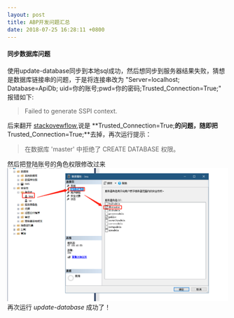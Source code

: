 ```yaml
---
layout: post
title: ABP开发问题汇总
date: 2018-07-25 16:28:11 +0800
---
```


#### 同步数据库问题
使用update-database同步到本地sql成功，然后想同步到服务器结果失败，猜想是数据库链接串的问题，于是将连接串改为 "Server=localhost; Database=ApiDb; uid=你的账号;pwd=你的密码;Trusted_Connection=True;"
报错如下:
> Failed to generate SSPI context.

后来翻开 [stackovewflow](https://stackoverflow.com/questions/32309922/the-target-principal-name-is-incorrect-cannot-generate-sspi-context),说是 **Trusted_Connection=True;**的问题，随即把**Trusted_Connection=True;**去掉，再次运行提示：
> 在数据库 'master' 中拒绝了 CREATE DATABASE 权限。

然后把登陆账号的角色权限修改过来
![](/img/1532513382.jpg "设置权限")
再次运行 _update-database_ 成功了！

